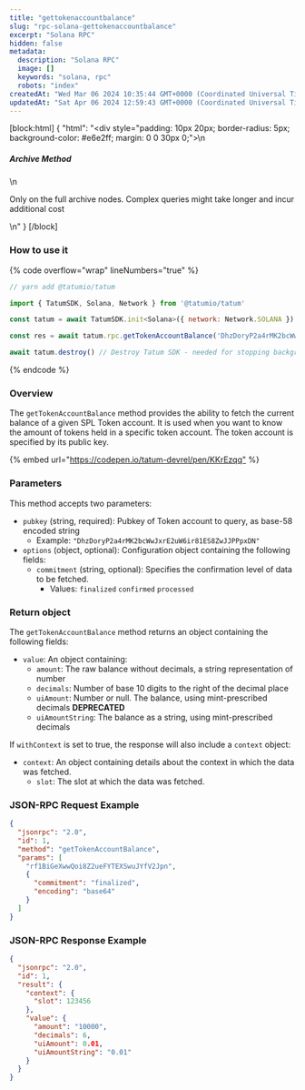 ```yaml
---
title: "gettokenaccountbalance"
slug: "rpc-solana-gettokenaccountbalance"
excerpt: "Solana RPC"
hidden: false
metadata: 
  description: "Solana RPC"
  image: []
  keywords: "solana, rpc"
  robots: "index"
createdAt: "Wed Mar 06 2024 10:35:44 GMT+0000 (Coordinated Universal Time)"
updatedAt: "Sat Apr 06 2024 12:59:43 GMT+0000 (Coordinated Universal Time)"
---
```

[block:html]
{
  "html": "<div style=\"padding: 10px 20px; border-radius: 5px; background-color: #e6e2ff; margin: 0 0 30px 0;\">\n  <h5>Archive Method</h5>\n  <p>Only on the full archive nodes. Complex queries might take longer and incur additional cost</p>\n</div>"
}
[/block]


### How to use it

{% code overflow="wrap" lineNumbers="true" %}

```javascript
// yarn add @tatumio/tatum

import { TatumSDK, Solana, Network } from '@tatumio/tatum'

const tatum = await TatumSDK.init<Solana>({ network: Network.SOLANA })

const res = await tatum.rpc.getTokenAccountBalance('DhzDoryP2a4rMK2bcWwJxrE2uW6ir81ES8ZwJJPPpxDN')

await tatum.destroy() // Destroy Tatum SDK - needed for stopping background jobs
```

{% endcode %}

### Overview

The `getTokenAccountBalance` method provides the ability to fetch the current balance of a given SPL Token account. It is used when you want to know the amount of tokens held in a specific token account. The token account is specified by its public key.

{% embed url="<https://codepen.io/tatum-devrel/pen/KKrEzqq"> %}

### Parameters

This method accepts two parameters:

- `pubkey` (string, required): Pubkey of Token account to query, as base-58 encoded string
  - Example: `"DhzDoryP2a4rMK2bcWwJxrE2uW6ir81ES8ZwJJPPpxDN"`
- `options` (object, optional): Configuration object containing the following fields:
  - `commitment` (string, optional): Specifies the confirmation level of data to be fetched.
    - Values: `finalized` `confirmed` `processed`

### Return object

The `getTokenAccountBalance` method returns an object containing the following fields:

- `value`: An object containing:
  - `amount`: The raw balance without decimals, a string representation of number
  - `decimals`: Number of base 10 digits to the right of the decimal place
  - `uiAmount`: Number or null. The balance, using mint-prescribed decimals **DEPRECATED**
  - `uiAmountString`: The balance as a string, using mint-prescribed decimals

If `withContext` is set to true, the response will also include a `context` object:

- `context`: An object containing details about the context in which the data was fetched.
  - `slot`: The slot at which the data was fetched.

### JSON-RPC Request Example

```json
{
  "jsonrpc": "2.0",
  "id": 1,
  "method": "getTokenAccountBalance",
  "params": [
    "rf1BiGeXwwQoi8Z2ueFYTEXSwuJYfV2Jpn",
    {
      "commitment": "finalized",
      "encoding": "base64"
    }
  ]
}
```

### JSON-RPC Response Example

```json
{
  "jsonrpc": "2.0",
  "id": 1,
  "result": {
    "context": {
      "slot": 123456
    },
    "value": {
      "amount": "10000",
      "decimals": 6,
      "uiAmount": 0.01,
      "uiAmountString": "0.01"
    }
  }
}
```
